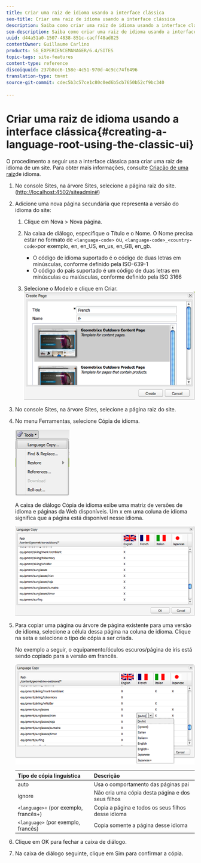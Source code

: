 ```yaml
---
title: Criar uma raiz de idioma usando a interface clássica
seo-title: Criar uma raiz de idioma usando a interface clássica
description: Saiba como criar uma raiz de idioma usando a interface clássica.
seo-description: Saiba como criar uma raiz de idioma usando a interface clássica.
uuid: d44a51a0-1507-4838-851c-cacff48ad825
contentOwner: Guillaume Carlino
products: SG_EXPERIENCEMANAGER/6.4/SITES
topic-tags: site-features
content-type: reference
discoiquuid: 237b8cc6-158e-4c51-970d-4c9cc74f6496
translation-type: tm+mt
source-git-commit: cdec5b3c57ce1c80c0ed6b5cb7650b52cf9bc340

---
```



# Criar uma raiz de idioma usando a interface clássica{#creating-a-language-root-using-the-classic-ui}

O procedimento a seguir usa a interface clássica para criar uma raiz de idioma de um site. Para obter mais informações, consulte [Criação de uma raiz](/help/sites-administering/tc-prep.md#creating-a-language-root)de idioma.

1. No console Sites, na árvore Sites, selecione a página raiz do site. ([http://localhost:4502/siteadmin#](http://localhost:4502/siteadmin#))
1. Adicione uma nova página secundária que representa a versão do idioma do site:

   1. Clique em Nova > Nova página.
   1. Na caixa de diálogo, especifique o Título e o Nome. O Nome precisa estar no formato de `<language-code>` ou, `<language-code>_<country-code>`por exemplo, en, en_US, en_us, en_GB, en_gb.

      * O código de idioma suportado é o código de duas letras em minúsculas, conforme definido pela ISO-639-1
      * O código do país suportado é um código de duas letras em minúsculas ou maiúsculas, conforme definido pela ISO 3166
   1. Selecione o Modelo e clique em Criar.
   ![newpagefer](assets/newpagefr.png)

1. No console Sites, na árvore Sites, selecione a página raiz do site.
1. No menu Ferramentas, selecione Cópia de idioma.

   ![toolslanguage agecopy](assets/toolslanguagecopy.png)

   A caixa de diálogo Cópia de idioma exibe uma matriz de versões de idioma e páginas da Web disponíveis. Um x em uma coluna de idioma significa que a página está disponível nesse idioma.

   ![language agecopydialog](assets/languagecopydialog.png)

1. Para copiar uma página ou árvore de página existente para uma versão de idioma, selecione a célula dessa página na coluna de idioma. Clique na seta e selecione o tipo de cópia a ser criada.

   No exemplo a seguir, o equipamento/óculos escuros/página de íris está sendo copiado para a versão em francês.

   ![language agecopydilogdropdown](assets/languagecopydilogdropdown.png)

   | Tipo de cópia linguística | Descrição |
   |---|---|
   | auto | Usa o comportamento das páginas pai |
   | ignore | Não cria uma cópia desta página e dos seus filhos |
   | `<language>+` (por exemplo, francês+) | Copia a página e todos os seus filhos desse idioma |
   | `<language>` (por exemplo, francês) | Copia somente a página desse idioma |

1. Clique em OK para fechar a caixa de diálogo.
1. Na caixa de diálogo seguinte, clique em Sim para confirmar a cópia.

